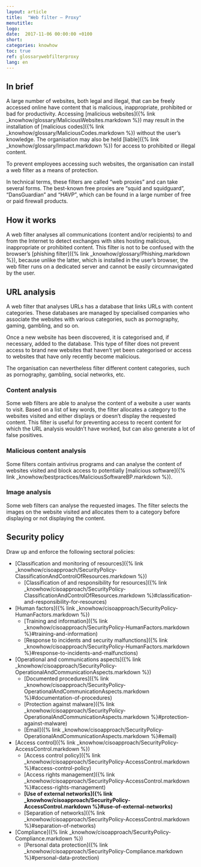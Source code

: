 ```yaml
---
layout: article
title:  "Web filter – Proxy"
menutitle:
logo:
date:  2017-11-06 00:00:00 +0100
short:
categories: knowhow
toc: true
ref: glossarywebfilterproxy
lang: en
---
```

## In brief
A large number of websites, both legal and illegal, that can be freely accessed online have content that is malicious, inappropriate, prohibited or bad for productivity. Accessing [malicious websites]({% link _knowhow/glossary/MaliciousWebsites.markdown %}) may result in the installation of [malicious codes]({% link _knowhow/glossary/MaliciousCodes.markdown %}) without the user’s knowledge. The organisation may also be held [liable]({% link _knowhow/glossary/Impact.markdown %}) for access to prohibited or illegal content.

To prevent employees accessing such websites, the organisation can install a web filter as a means of protection.

In technical terms, these filters are called “web proxies” and can take several forms. The best-known free proxies are “squid and squidguard”, “DansGuardian” and “HAVP”, which can be found in a large number of free or paid firewall products.

## How it works
A web filter analyses all communications (content and/or recipients) to and from the Internet to detect exchanges with sites hosting malicious, inappropriate or prohibited content. This filter is not to be confused with the browser’s [phishing filter]({% link _knowhow/glossary/Phishing.markdown %}), because unlike the latter, which is installed in the user’s browser, the web filter runs on a dedicated server and cannot be easily circumnavigated by the user.

## URL analysis
A web filter that analyses URLs has a database that links URLs with content categories. These databases are managed by specialised companies who associate the websites with various categories, such as pornography, gaming, gambling, and so on.

Once a new website has been discovered, it is categorised and, if necessary, added to the database. This type of filter does not prevent access to brand new websites that haven’t yet been categorised or access to websites that have only recently become malicious.

The organisation can nevertheless filter different content categories, such as pornography, gambling, social networks, etc.

### Content analysis
Some web filters are able to analyse the content of a website a user wants to visit. Based on a list of key words, the filter allocates a category to the websites visited and either displays or doesn’t display the requested content. This filter is useful for preventing access to recent content for which the URL analysis wouldn’t have worked, but can also generate a lot of false positives.

### Malicious content analysis
Some filters contain antivirus programs and can analyse the content of websites visited and block access to potentially [malicious software]({% link _knowhow/bestpractices/MaliciousSoftwareBP.markdown %}).

### Image analysis
Some web filters can analyse the requested images. The filter selects the images on the website visited and allocates them to a category before displaying or not displaying the content.

## Security policy
Draw up and enforce the following sectoral policies:

* [Classification and monitoring of resources]({% link _knowhow/cisoapproach/SecurityPolicy-ClassificationAndControlOfResources.markdown %})
  * [Classification of and responsibility for resources]({% link _knowhow/cisoapproach/SecurityPolicy-ClassificationAndControlOfResources.markdown %}#classification-and-responsibility-for-resources)
* [Human factors]({% link _knowhow/cisoapproach/SecurityPolicy-HumanFactors.markdown %})
  * [Training and information]({% link _knowhow/cisoapproach/SecurityPolicy-HumanFactors.markdown %}#training-and-information)
  * [Response to incidents and security malfunctions]({% link _knowhow/cisoapproach/SecurityPolicy-HumanFactors.markdown %}#response-to-incidents-and-malfunctions)
* [Operational and communications aspects]({% link _knowhow/cisoapproach/SecurityPolicy-OperationalAndCommunicationAspects.markdown %})
  * [Documented procedures]({% link _knowhow/cisoapproach/SecurityPolicy-OperationalAndCommunicationAspects.markdown %}#documentation-of-procedures)
  * [Protection against malware]({% link _knowhow/cisoapproach/SecurityPolicy-OperationalAndCommunicationAspects.markdown %}#protection-against-malware)
  * [Email]({% link _knowhow/cisoapproach/SecurityPolicy-OperationalAndCommunicationAspects.markdown %}#email)
* [Access control]({% link _knowhow/cisoapproach/SecurityPolicy-AccessControl.markdown %})
  * [Access control policy]({% link _knowhow/cisoapproach/SecurityPolicy-AccessControl.markdown %}#access-control-policy)
  * [Access rights management]({% link _knowhow/cisoapproach/SecurityPolicy-AccessControl.markdown %}#access-rights-management)
  * **[Use of external networks]({% link _knowhow/cisoapproach/SecurityPolicy-AccessControl.markdown %}#use-of-external-networks)**
  * [Separation of networks]({% link _knowhow/cisoapproach/SecurityPolicy-AccessControl.markdown %}#separation-of-networks)
* [Compliance]({% link _knowhow/cisoapproach/SecurityPolicy-Compliance.markdown %})
  * [Personal data protection]({% link _knowhow/cisoapproach/SecurityPolicy-Compliance.markdown %}#personal-data-protection)
